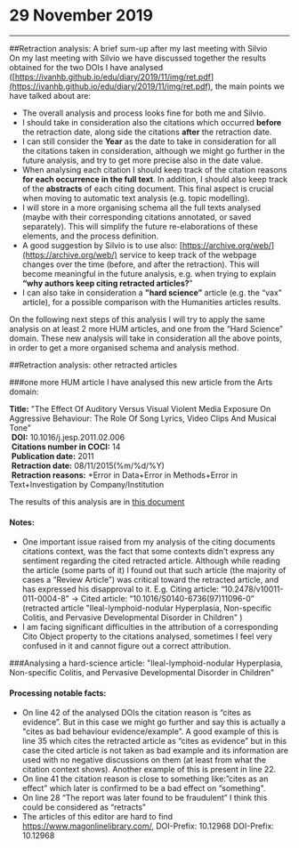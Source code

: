 # 29 November 2019

***
##Retraction analysis: A brief sum-up after my last meeting with Silvio  
On my last meeting with Silvio we have discussed together the results obtained for the two DOIs I have analysed ([https://ivanhb.github.io/edu/diary/2019/11/img/ret.pdf](https://ivanhb.github.io/edu/diary/2019/11/img/ret.pdf), the main points we have talked about are:

* The overall analysis and process looks fine for both me and Silvio.
* I should take in consideration also the citations which occurred **before** the retraction date, along side the citations **after** the retraction date.
* I can still consider the **Year** as the date to take in consideration for all the citations taken in consideration, although we might go further in the future analysis, and try to get more precise also in the date value.
* When analysing each citation I should keep track of the citation reasons **for each occurrence in the full text**. In addition, I should also keep track of the **abstracts** of each citing document. This final aspect is crucial when moving to automatic text analysis (e.g. topic modelling).
* I will store in a more organising schema all the full texts analysed (maybe with their corresponding citations annotated, or saved separately). This will simplify the future re-elaborations of these elements, and the process definition.
* A good suggestion by Silvio is to use also: [https://archive.org/web/](https://archive.org/web/) service to keep track of the webpage changes over the time (before, and after the retraction). This will become meaningful in the future analysis, e.g. when trying to explain **“why authors keep citing retracted articles?**" 
* I can also take in consideration a **"hard science”** article (e.g. the “vax" article), for a possible comparison with the Humanities articles results.

On the following next steps of this analysis I will try to apply the same analysis on at least 2 more HUM articles, and one from the “Hard Science” domain. These new analysis will take in consideration all the above points, in order to get a more organised schema and analysis method.


##Retraction analysis: other retracted articles 

###one more HUM article
I have analysed this new article from the Arts domain:  

**Title:** "The Effect Of Auditory Versus Visual Violent Media Exposure On Aggressive Behaviour: The Role Of Song Lyrics, Video Clips And Musical Tone"  
 **DOI:** 10.1016/j.jesp.2011.02.006  
 **Citations number in COCI:** 14  
 **Publication date:** 2011  
 **Retraction date:** 08/11/2015(%m/%d/%Y)  
 **Retraction reasons:** +Error in Data+Error in Methods+Error in Text+Investigation by Company/Institution

The results of this analysis are in [this document](img/2.pdf)

#### Notes:
* One important issue raised from my analysis of the citing documents citations context, was the fact that some contexts didn’t express any sentiment regarding the cited retracted article. Although while reading the article (some parts of it) I found out that such article (the majority of cases a “Review Article”) was critical toward the retracted article, and has expressed his disapproval to it. 
E.g. Citing article: “10.2478/v10011-011-0004-8” -> Cited article: “10.1016/S0140-6736(97)11096-0” (retracted article "Ileal-lymphoid-nodular Hyperplasia, Non-specific Colitis, and Pervasive Developmental Disorder in Children" )
* I am facing significant difficulties in the attribution of a corresponding Cito Object property to the citations analysed, sometimes I feel very confused in it and cannot figure out a correct attribution.

###Analysing a hard-science article: "Ileal-lymphoid-nodular Hyperplasia, Non-specific Colitis, and Pervasive Developmental Disorder in Children" 


#### Processing notable facts:
* On line 42 of the analysed DOIs the citation reason is “cites as evidence”. But in this case we might go further and say this is actually a "cites as bad behaviour evidence/example”. A good example of this is line 35 which cites the retracted article as “cites as evidence” but in this case the cited article is not taken as bad example and its information are used with no negative discussions on them (at least from what the citation context shows). Another example of this is present in line 22.
* On line 41 the citation reason is close to something like:”cites as an effect” which later is confirmed to be a bad effect on “something".
* On line 28 “The report was later found to be fraudulent” I think this could be considered as “retracts"
* The articles of this editor are hard to find https://www.magonlinelibrary.com/, DOI-Prefix: 10.12968 DOI-Prefix: 10.12968
 
